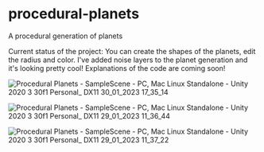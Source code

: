 # procedural-planets
 A procedural generation of planets
 
 Current status of the project: You can create the shapes of the planets, edit the radius and color. I've added noise layers to the planet generation and it's looking pretty cool!
 Explanations of the code are coming soon!
 
 ![Procedural Planets - SampleScene - PC, Mac   Linux Standalone - Unity 2020 3 30f1 Personal_ _DX11_ 30_01_2023 17_35_14](https://user-images.githubusercontent.com/88961639/215538923-4d25b728-f66e-41a8-823c-ee7225d85a0a.png)

![Procedural Planets - SampleScene - PC, Mac   Linux Standalone - Unity 2020 3 30f1 Personal_ _DX11_ 29_01_2023 11_36_44](https://user-images.githubusercontent.com/88961639/215320618-9dd73058-c8bd-43a0-a9f1-9663fa363d35.png)

![Procedural Planets - SampleScene - PC, Mac   Linux Standalone - Unity 2020 3 30f1 Personal_ _DX11_ 29_01_2023 11_37_22](https://user-images.githubusercontent.com/88961639/215320626-588deb08-69e9-4c24-81ee-f982c9f8ee1b.png)
